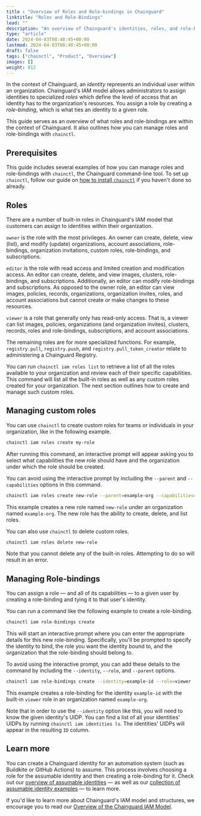 ```yaml
---
title : "Overview of Roles and Role-bindings in Chainguard"
linktitle: "Roles and Role-Bindings"
lead: ""
description: "An overview of Chainguard's identities, roles, and role-bindings, as well as instructions for how to manage roles and role-bindings with chainctl."
type: "article"
date: 2024-04-03T08:48:45+00:00
lastmod: 2024-04-03T08:48:45+00:00
draft: false
tags: ["chainctl", "Product", "Overview"]
images: []
weight: 012
---
```


In the context of Chainguard, an *identity* represents an individual user within an organization. Chainguard's IAM model allows administrators to assign identities to specialized *roles* which define the level of access that an identity has to the organization's resources. You assign a role by creating a *role-binding*, which is what ties an identity to a given role. 

This guide serves as an overview of what roles and role-bindings are within the context of Chainguard. It also outlines how you can manage roles and role-bindings with `chainctl`. 


## Prerequisites

This guide includes several examples of how you can manage roles and role-bindings with `chainctl`, the Chainguard command-line tool. To set up `chainctl`, follow our guide on [how to install `chainctl`](/chainguard/administration/how-to-install-chainctl/) if you haven't done so already.


## Roles

There are a number of built-in roles in Chainguard's IAM model that customers can assign to identities within their organization. 

`owner` is the role with the most privileges. An owner can create, delete, view (list), and modify (update) organizations, account associations, role-bindings, organization invitations, custom roles, role-bindings, and subscriptions. 

`editor` is the role with read access and limited creation and modification access. An editor can create, delete, and view images, clusters, role-bindings, and subscriptions. Additionally, an editor can modify role-bindings and subscriptions. As opposed to the owner role, an editor can view images, policies, records, organizations, organization invites, roles, and account associations but cannot create or make changes to these resources.

`viewer` is a role that generally only has read-only access. That is, a viewer can list images, policies, organizations (and organization invites), clusters, records, roles and role-bindings, subscriptions, and account associations.

The remaining roles are for more specialized functions. For example, `registry.pull`, `registry.push`, and `registry.pull_token_creator` relate to administering a Chainguard Registry.

You can run `chainctl iam roles list` to retrieve a list of all the roles available to your organization and review each of their specific capabilities. This command will list all the built-in roles as well as any custom roles created for your organization. The next section outlines how to create and manage such custom roles. 


## Managing custom roles

You can use `chainctl` to create custom roles for teams or individuals in your organization, like in the following example.

```sh
chainctl iam roles create my-role
```

After running this command, an interactive prompt will appear asking you to select what capabilities the new role should have and the organization under which the role should be created.

You can avoid using the interactive prompt by including the `--parent` and `--capabilities` options in this command. 

```sh
chainctl iam roles create new-role --parent=example-org --capabilities=roles.create,roles.delete,roles.list
```

This example creates a new role named `new-role` under an organization named `example-org`. The new role has the ability to create, delete, and list roles.

You can also use `chainctl` to delete custom roles.

```sh
chainctl iam roles delete new-role
```

Note that you cannot delete any of the built-in roles. Attempting to do so will result in an error.


## Managing Role-bindings

You can assign a role — and all of its capabilities — to a given user by creating a role-binding and tying it to that user's identity. 

You can run a command like the following example to create a role-binding.

```sh
chainctl iam role-bindings create
```

This will start an interactive prompt where you can enter the appropriate details for this new role-binding. Specifically, you'll be prompted to specify the identity to bind, the role you want the identity bound to, and the organization that the role-binding should belong to. 

To avoid using the interactive prompt, you can add these details to the command by including the `--identity`, `--role`, and `--parent` options.

```sh
chainctl iam role-bindings create --identity=example-id --role=viewer --parent=example-org
```

This example creates a role-binding for the identity `example-id` with the built-in `viewer` role in an organization named `example-org`. 

Note that in order to use the `--identity` option like this, you will need to know the given identity's UIDP. You can find a list of all your identities' UIDPs by running `chainctl iam identities ls`. The identities' UIDPs will appear in the resulting `ID` column.


## Learn more

You can create a Chainguard identity for an automation system (such as Buildkite or GitHub Actions) to assume. This process involves choosing a role for the assumable identity and then creating a role-binding for it. Check out our [overview of assumable identities](/chainguard/administration/iam-organizations/assumable-ids/) — as well as our [collection of assumable identity examples](/chainguard/administration/iam-organizations/identity-examples/) — to learn more.

If you'd like to learn more about Chainguard's IAM model and structures, we encourage you to read our [Overview of the Chainguard IAM Model](/chainguard/administration/iam-organizations/overview-of-enforce-iam-model/).
